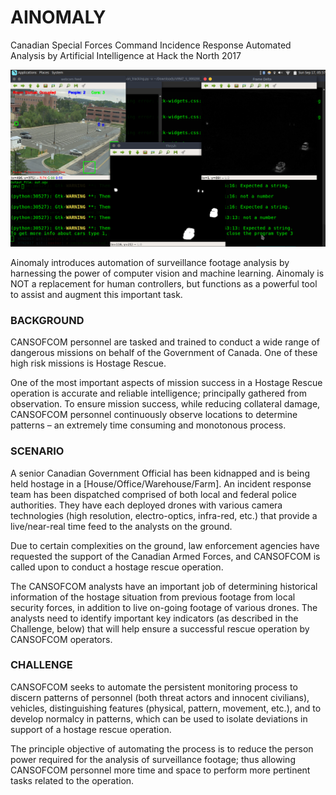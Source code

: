 # AINOMALY
Canadian Special Forces Command Incidence Response Automated Analysis by Artificial Intelligence at Hack the North 2017

![Image of Yaktocat](https://raw.githubusercontent.com/ingochris/HTN2017/master/assets/screens/Screenshot%20at%202017-09-17%2005-57-59.png)

Ainomaly introduces automation of surveillance footage analysis by harnessing the power of computer vision and machine learning. 
Ainomaly is NOT a replacement for human controllers, but functions as a powerful tool to assist and augment this important task.

### BACKGROUND
 
CANSOFCOM personnel are tasked and trained to conduct a wide range of dangerous missions on behalf of the Government of Canada.  One of these high risk missions is Hostage Rescue. 

One of the most important aspects of mission success in a Hostage Rescue operation is accurate and reliable intelligence; principally gathered from observation.  To ensure mission success, while reducing collateral damage, CANSOFCOM personnel continuously observe locations to determine patterns – an extremely time consuming and monotonous process.
  
### SCENARIO

A senior Canadian Government Official has been kidnapped and is being held hostage in a [House/Office/Warehouse/Farm]. An incident response team has been dispatched comprised of both local and federal police authorities. They have each deployed drones with various camera technologies (high resolution, electro-optics, infra-red, etc.) that provide a live/near-real time feed to the analysts on the ground. 

Due to certain complexities on the ground, law enforcement agencies have requested the support of the Canadian Armed Forces, and CANSOFCOM is called upon to conduct a hostage rescue operation.

The CANSOFCOM analysts have an important job of determining historical information of the hostage situation from previous footage from local security forces, in addition to live on-going footage of various drones. The analysts need to identify important key indicators (as described in the Challenge, below) that will help ensure a successful rescue operation by CANSOFCOM operators.
  
### CHALLENGE

CANSOFCOM seeks to automate the persistent monitoring process to discern patterns of personnel (both threat actors and innocent civilians), vehicles, distinguishing features (physical, pattern, movement, etc.), and to develop normalcy in patterns, which can be used to isolate deviations in support of a hostage rescue operation.

The principle objective of automating the process is to reduce the person power required for the analysis of surveillance footage; thus allowing CANSOFCOM personnel more time and space to perform more pertinent tasks related to the operation.
